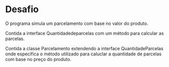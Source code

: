 # Desafio
O programa simula um parcelamento com base no valor do produto.

Contida a interface Quantidadedeparcelas com um método para calcular as parcelas.

Contida a classe Parcelamento extendendo a interface QuantidadeParcelas
onde especifica o método utilizado para caluclar a quantidade de parcelas com base no preço do produto.